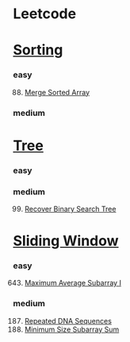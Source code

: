 # Leetcode

# [Sorting](https://leetcode.com/tag/sorting/)
### easy
88. [Merge Sorted Array](MergeSortedArray(88).py)
### medium

# [Tree](https://leetcode.com/tag/tree/)
### easy

### medium
99.  [Recover Binary Search Tree](RecoverBinarySearchTree(99).py)

# [Sliding Window](https://leetcode.com/tag/sliding-window/)
### easy
643.  [Maximum Average Subarray I](MaximumAverageSubarrayI(643).py)

### medium
187. [Repeated DNA Sequences](RepeatedDNASequences(187).py) 
209.  [Minimum Size Subarray Sum](MinimumSizeSubarraySum(209).py)